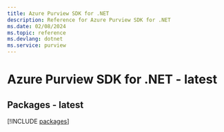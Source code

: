 ```yaml
---
title: Azure Purview SDK for .NET
description: Reference for Azure Purview SDK for .NET
ms.date: 02/08/2024
ms.topic: reference
ms.devlang: dotnet
ms.service: purview
---
```

# Azure Purview SDK for .NET - latest
## Packages - latest
[!INCLUDE [packages](purview-index.md)]